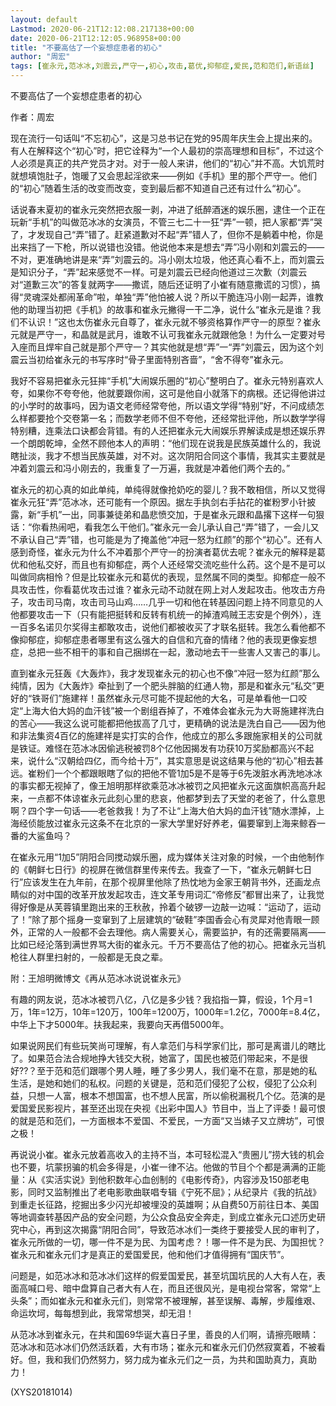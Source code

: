```yaml
---
layout: default
Lastmod: 2020-06-21T12:12:08.217138+00:00
date: 2020-06-21T12:12:05.968958+00:00
title: "不要高估了一个妄想症患者的初心"
author: "周宏"
tags: [崔永元,范冰冰,刘震云,严守一,初心,攻击,葛优,抑郁症,爱民,范和范们,新语丝]
---
```


不要高估了一个妄想症患者的初心

作者：周宏

现在流行一句话叫“不忘初心”，这是习总书记在党的95周年庆生会上提出来的。有人在解释这个“初心”时，把它诠释为“一个人最初的崇高理想和目标”，不过这个人必须是真正的共产党员才对。对于一般人来讲，他们的“初心”并不高。大饥荒时就想填饱肚子，饱暖了又会思起淫欲来——例如《手机》里的那个严守一。他们的“初心”随着生活的改变而改变，变到最后都不知道自己还有过什么“初心”。

话说春末夏初的崔永元突然把衣服一剥，冲进了纸醉酒迷的娱乐圈，逮住一个正在玩新“手机”的叫做范冰冰的女演员，不管三七二十一狂“弄”一顿，把人家都“弄”哭了，才发现自己“弄”错了。赶紧道歉对不起“弄”错人了，但你不是躺着中枪，你是出来挡了一下枪，所以说错也没错。他说他本来是想去“弄”冯小刚和刘震云的——不对，更准确地讲是来“弄”刘震云的。冯小刚太垃圾，他还真心看不上，而刘震云是知识分子，“弄”起来感觉不一样。可是刘震云已经向他道过三次歉（刘震云对“道歉三次”的答复就两字——撒谎，随后还证明了小崔有随意撒谎的习惯），搞得“灵魂深处都闹革命”啦，单独“弄”他怕被人说？所以干脆连冯小刚一起弄，谁教他的助理当初把《手机》的故事和崔永元撇得一干二净，说什么“崔永元是谁？我们不认识！”这也太伤崔永元自尊了，崔永元就不够资格算作严守一的原型？崔永元就是严守一，和晶就是武月，谁敢不认可我崔永元就跟他急！为什么一定要对号入座而且焊牢自己就是那个严守一？其实他就是想“弄”一“弄”刘震云，因为这个刘震云当初给崔永元的书写序时“骨子里面特别吝啬”，“舍不得夸”崔永元。

我好不容易把崔永元狂摔“手机”大闹娱乐圈的“初心”整明白了。崔永元特别喜欢人夸，如果你不夸夸他，他就要跟你闹，这可是他自小就落下的病根。还记得他讲过的小学时的故事吗，因为语文老师经常夸他，所以语文学得“特别”好，不问成绩怎么样都要抢个交卷第一名；而数学老师不但不夸他，还经常批评他，所以数学学得特别糟，连乘法口诀都会背错。有的人还把崔永元大闹娱乐界解读成是想还娱乐界一个朗朗乾坤，全然不顾他本人的声明：“他们现在说我是民族英雄什么的，我说瞎扯淡，我才不想当民族英雄，对不对。这次阴阳合同这个事情，我其实主要就是冲着刘震云和冯小刚去的，我重复了一万遍，我就是冲着他们两个去的。”

崔永元的初心真的如此单纯，单纯得就像抢奶吃的婴儿？我不敢相信，所以又觉得崔永元狂“弄”范冰冰，还可能有一个原因。据左手执剑右手拈花的崔粉罗小针披露，新“手机”一出，同事兼徒弟和晶悲愤交加，于是崔永元跟和晶撂下这样一句狠话：“你看热闹吧，看我怎么干他们。”崔永元一会儿承认自己“弄”错了，一会儿又不承认自己“弄”错，也可能是为了掩盖他“冲冠一怒为红颜”的那个“初心”。还有人感到奇怪，崔永元为什么不冲着那个严守一的扮演者葛优去呢？崔永元的解释是葛优和他私交好，而且也有抑郁症，两个人还经常交流吃些什么药。这个是不是可以叫做同病相怜？但是比较崔永元和葛优的表现，显然属不同的类型。抑郁症一般不具攻击性，你看葛优攻击过谁？崔永元动不动就在网上对人发起攻击。他攻击方舟子，攻击司马南，攻击司马山鸡……几乎一切和他在转基因问题上持不同意见的人他都要攻击一下（只有能把挺转和反转有机统一的掉渣鸡贼王志安是个例外），连一百多名诺贝尔奖得主都敢攻击，说他们都被收买了才联名挺转。我怎么看他都不像抑郁症，抑郁症患者哪里有这么强大的自信和亢奋的情绪？他的表现更像妄想症，总把一些不相干的事和自己捆绑在一起，激动地去干一些害人又害己的事儿。

直到崔永元狂轰《大轰炸》，我才发现崔永元的初心也不像“冲冠一怒为红颜”那么纯情，因为《大轰炸》牵扯到了一个肥头胖脑的红通人物，那是和崔永元“私交”更好的“铁哥们”施建祥！虽然崔永元尽可能不提起他的大名，可是单看他一口咬定“上海大伯大妈的血汗钱”被一个剧组吞掉了，不难体会崔永元为大哥施建祥洗白的苦心——我这么说可能都把他拔高了几寸，更精确的说法是洗白自己——因为他和非法集资4百亿的施建祥是实打实的合作，他成立的那么多跟施家相关的公司就是铁证。难怪在范冰冰因偷逃税被罚8个亿他因揭发有功获10万奖励都高兴不起来，说什么“汉朝给四亿，而今给十万”，其实意思是说这结果与他的“初心”相去甚远。崔粉们一个个都跟眼瞎了似的把他不管1加5是不是等于6先泼脏水再洗地冰冰的事实都无视掉了，像王旭明那样欲乘范冰冰被罚之风把崔永元这面旗帜高高升起来，一点都不体谅崔永元此刻心里的悲哀，他都梦到去了天堂的老爸了，什么意思啊？四个字一句话——老爸救我！为了不让“上海大伯大妈的血汗钱”随水漂掉，上海经侦能放过崔永元这条不在北京的一家大学里好好养老，偏要窜到上海来鲸吞一番的大鲨鱼吗？

在崔永元用“1加5”阴阳合同搅动娱乐圈，成为媒体关注对象的时候，一个由他制作的《朝鲜七日行》的视屏在微信群里传来传去。我查了一下，“崔永元朝鲜七日行”应该发生在九年前，在那个视屏里他除了热忱地为金家王朝背书外，还画龙点睛似的对中国的改革开放发起攻击，连文革专用词汇“帝修反”都冒出来了，让我觉得好像是从芙蓉镇里跑出来的王秋赦，拎着个破锣一边敲一边喊：“运动了，运动了！”除了那个摇身一变窜到了上层建筑的“破鞋”李国香会心有灵犀对他青眼一顾外，正常的人一般都不会去理他。病人需要关心，需要监护，有的还需要隔离——比如已经沦落到满世界骂大街的崔永元。千万不要高估了他的初心。把崔永元当机枪往人群里扫射的，一般都是无良之辈。

附：王旭明微博文《再从范冰冰说说崔永元》

有趣的网友说，范冰冰被罚八亿，八亿是多少钱？我掐指一算，假设，1个月=1万，1年=12万，10年=120万，100年=1200万，1000年=1.2亿，7000年=8.4亿，中华上下才5000年。扶我起来，我要向天再借5000年。

如果说网民们有些玩笑尚可理解，有人拿范们与科学家们比，那可是离谱儿的瞎比了。如果范合法合规地挣大钱交大税，她富了，国民也被范们带起来，不是很好??？至于范和范们跟哪个男人睡，睡了多少男人，我们毫不在意，那是她的私生活，是她和她们的私权。问题的关键是，范和范们侵犯了公权，侵犯了公众利益，只想一人富，根本不想国富，也不想人民富，所以偷税漏税几个亿。范演的是爱国爱民影视片，甚至还出现在央视《出彩中国人》节目中，当上了评委！最可恨的就是范和范们，一方面根本不爱国、不爱民，一方面“又当婊子又立牌坊”，可恨之极！

再说说小崔。崔永元放着高收入的主持不当，本可轻松混入“贵圈儿”捞大钱的机会也不要，坑蒙拐骗的机会多得是，小崔一律不沾。他做的节目个个都是满满的正能量：从《实活实说》到他积数年心血创制的《电影传奇》，内容涉及150部老电影，同时又监制推出了老电影歌曲联唱专辑《宁死不屈》；从纪录片《我的抗战》到重走长征路，挖掘出多少闪光却被埋没的英雄啊；从自费50万前往日本、美国等地调查转基因产品的安全问题，为公众食品安全奔走，到成立崔永元口述历史研究中心，再到这次揭露“阴阳合同”，导致范冰冰们一类终于要接受人民的审判了，崔永元所做的一切，哪一件不是为民、为国考虑？！哪一件不是为民、为国担忧？崔永元和崔永元们才是真正的爱国爱民，他和他们才值得拥有“国庆节”。

问题是，如范冰冰和范冰冰们这样的假爱国爱民，甚至坑国坑民的人大有人在，表面高喊口号、暗中盘算自己者大有人在，而且还很风光，是电视台常客，常常“上头条”；而如崔永元和崔永元们，则常常不被理解，甚至误解、毒解，步履维艰、命运坎坷，每每想到此，我常常想哭，却无泪！

从范冰冰到崔永元，在共和国69华诞大喜日子里，善良的人们啊，请擦亮眼睛：范冰冰和范冰冰们仍然活跃着，大有市场；崔永元和崔永元们仍然寂寞着，不被看好。但，我和我们仍然努力，努力成为崔永元们之一员，为共和国助真力，真助力！

(XYS20181014)

